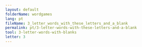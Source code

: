 ```yaml
---
layout: default
folderName: wordgames
lang: pt
fileName: 3_letter_words_with_these_letters_and_a_blank
permalink: pt/3-letter-words-with-these-letters-and-a-blank
tool: 3-letter-words-with-blanks
letter: 3
---
```

